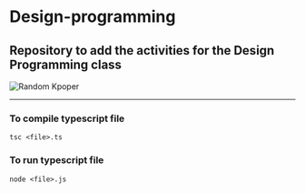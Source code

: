# Design-programming

## Repository to add the activities for the Design Programming class

![Random Kpoper](https://img.quizur.com/f/img5e1a8a7d233c64.69302535.jpg?lastEdited=1578797699)

---

### To compile typescript file
```
tsc <file>.ts
```
### To run typescript file
```
node <file>.js
```